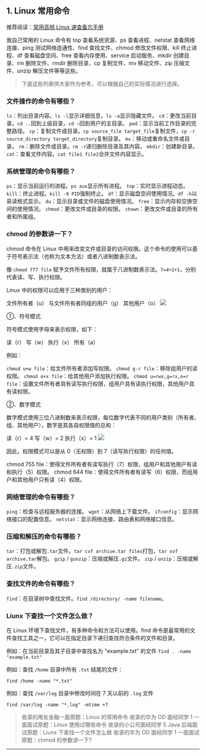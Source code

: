 ## 1. Linux 常用命令

推荐阅读：[常用高频 Linux 速查备忘手册](https://javabetter.cn/pdf/linux.html)

我自己常用的 Linux 命令有 top 查看系统资源、ps 查看进程、netstat 查看网络连接、ping 测试网络连通性、find 查找文件、chmod 修改文件权限、kill 终止进程、df 查看磁盘空间、free 查看内存使用、service 启动服务、mkdir 创建目录、rm 删除文件、rmdir 删除目录、cp 复制文件、mv 移动文件、zip 压缩文件、unzip 解压文件等等这些。

> 下面这些列表供大家作为参考，可以根据自己的实际情况进行选择。

### 文件操作的命令有哪些？

`ls`：列出目录内容。`ls -l`显示详细信息，`ls -a`显示隐藏文件。
`cd`：更改当前目录。`cd ..`回到上级目录，`cd ~`回到用户的主目录。
`pwd`：显示当前工作目录的完整路径。
`cp`：复制文件或目录。`cp source_file target_file`复制文件，`cp -r source_directory target_directory`复制目录。
`mv`：移动或重命名文件或目录。
`rm`：删除文件或目录。`rm -r`递归删除目录及其内容。
`mkdir`：创建新目录。
`cat`：查看文件内容。`cat file1 file2`合并文件内容显示。

### 系统管理的命令有哪些？

`ps`：显示当前运行的进程。`ps aux`显示所有进程。
`top`：实时显示进程动态。
`kill`：终止进程。`kill -9 PID`强制终止。
`df`：显示磁盘空间使用情况。`df -h`以易读格式显示。
`du`：显示目录或文件的磁盘使用情况。
`free`：显示内存和交换空间的使用情况。
`chmod`：更改文件或目录的权限。
`chown`：更改文件或目录的所有者和所属组。

### chmod 的参数讲一下？

chmod 命令在 Linux 中用来改变文件或目录的访问权限。这个命令的使用可以基于符号表示法（也称为文本方法）或者八进制数表示法。

像 `chmod 777 file` 赋予文件所有权限，就属于八进制数表示法。`7=4+2+1`，分别代表读、写、执行权限。

Linux 中的权限可以应用于三种类别的用户：

文件所有者（u）
与文件所有者同组的用户（g）
其他用户（o）
![](https://cdn.tobebetterjavaer.com/stutymore/linux-vip-20240214205642.png)

①、符号模式

符号模式使用字母来表示权限，如下：

读（r）
写（w）
执行（x）
所有（a）

例如：

`chmod u+w file`：给文件所有者添加写权限。
`chmod g-r file`：移除组用户的读权限。
`chmod o+x file`：给其他用户添加执行权限。
`chmod u=rwx,g=rx,o=r file`：设置文件所有者具有读写执行权限，组用户具有读执行权限，其他用户具有读权限。

②、数字模式

数字模式使用三位八进制数来表示权限，每位数字代表不同的用户类别（所有者、组、其他用户），数字是其各自权限值的总和：

读（r）= 4
写（w）= 2
执行（x）= 1
![](https://cdn.tobebetterjavaer.com/stutymore/linux-vip-20240214205700.png)

因此，权限模式可以是从 0（无权限）到 7（读写执行权限）的任何值。

chmod 755 file：使得文件所有者有读写执行（7）权限，组用户和其他用户有读和执行（5）权限。
chmod 644 file：使得文件所有者有读写（6）权限，而组用户和其他用户只有读（4）权限。

### 网络管理的命令有哪些？

`ping`：检查与远程服务器的连接。
`wget`：从网络上下载文件。
`ifconfig`：显示网络接口的配置信息。
`netstat`：显示网络连接、路由表和网络接口信息。

### 压缩和解压的命令有哪些？

`tar`：打包或解包`.tar`文件。`tar cvf archive.tar files`打包，`tar xvf archive.tar`解包。
`gzip` / `gunzip`：压缩或解压`.gz`文件。
`zip` / `unzip`：压缩或解压`.zip`文件。

### 查找文件的命令有哪些？

`find`：在目录树中查找文件。`find /directory/ -name filename`。

### Liunx 下查找一个文件怎么做？

在 Linux 环境下查找文件，有多种命令和方法可以使用。find 命令是最常用的文件查找工具之一，它可以在指定目录下递归查找符合条件的文件和目录。

例如：在当前目录及其子目录中查找名为 "example.txt" 的文件
`find . -name "example.txt"`

例如：查找 `/home` 目录中所有 `.txt` 结尾的文件：

`find /home -name "*.txt"`

例如：查找 `/var/log` 目录中修改时间在 7 天以前的 `.log` 文件

`find /var/log -name "*.log" -mtime +7`

> 收录的用友金融一面原题：Linux 的常用命令
> 收录的华为 OD 面经同学 1 一面面试原题：Linux 使用过哪些命令
> 收录的小公司面经同学 5 Java 后端面试原题：Liunx 下查找一个文件怎么做
> 收录的华为 OD 面经同学 1 一面面试原题：chmod 的参数讲一下?

----

